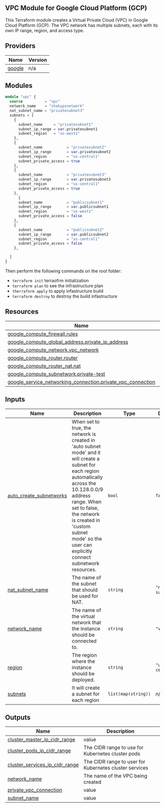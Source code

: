 ## VPC Module for Google Cloud Platform (GCP)
This Terraform module creates a Virtual Private Cloud (VPC) in Google Cloud Platform (GCP). The VPC network has multiple subnets, each with its own IP range, region, and access type.


## Providers

| Name | Version |
|------|---------|
| <a name="provider_google"></a> [google](#provider\_google) | n/a |

## Modules

```terraform
module "vpc" {
  source          = "vpc"
  network_name    = "zhakypsnetwork"
  nat_subnet_name = "privatesubnet3"
  subnets = [
    {
      subnet_name     = "privatesubnet1"
      subnet_ip_range = var.privatesubnet1
      subnet_region   = "us-west1"
    },
    {
      subnet_name           = "privatesubnet2"
      subnet_ip_range       = var.privatesubnet2
      subnet_region         = "us-central1"
      subnet_private_access = true
    },
    {
      subnet_name           = "privatesubnet3"
      subnet_ip_range       = var.privatesubnet3
      subnet_region         = "us-central1"
      subnet_private_access = true
    },
      {
      subnet_name           = "publicsubnet1"
      subnet_ip_range       = var.publicsubnet1
      subnet_region         = "us-west1"
      subnet_private_access = false
    },
    {
      subnet_name           = "publicsubnet2"
      subnet_ip_range       = var.publicsubnet2
      subnet_region         = "us-central1"
      subnet_private_access = false
    },

  ]
}
```

Then perform the following commands on the root folder:

+ `terraform init` terraofrm initialization
+ `terraform plan` to see the infrastructure plan
+ `therraform apply` to apply infastructure build
+ `terraform destroy` to destroy the build infastructure

## Resources

| Name | Type |
|------|------|
| [google_compute_firewall.rules](https://registry.terraform.io/providers/hashicorp/google/latest/docs/resources/compute_firewall) | resource |
| [google_compute_global_address.private_ip_address](https://registry.terraform.io/providers/hashicorp/google/latest/docs/resources/compute_global_address) | resource |
| [google_compute_network.vpc_network](https://registry.terraform.io/providers/hashicorp/google/latest/docs/resources/compute_network) | resource |
| [google_compute_router.router](https://registry.terraform.io/providers/hashicorp/google/latest/docs/resources/compute_router) | resource |
| [google_compute_router_nat.nat](https://registry.terraform.io/providers/hashicorp/google/latest/docs/resources/compute_router_nat) | resource |
| [google_compute_subnetwork.private-test](https://registry.terraform.io/providers/hashicorp/google/latest/docs/resources/compute_subnetwork) | resource |
| [google_service_networking_connection.private_vpc_connection](https://registry.terraform.io/providers/hashicorp/google/latest/docs/resources/service_networking_connection) | resource |

## Inputs

| Name | Description | Type | Default | Required |
|------|-------------|------|---------|:--------:|
| <a name="input_auto_create_subnetworks"></a> [auto\_create\_subnetworks](#input\_auto\_create\_subnetworks) | When set to true, the network is created in 'auto subnet mode' and it will create a subnet for each region automatically across the 10.128.0.0/9 address range. When set to false, the network is created in 'custom subnet mode' so the user can explicitly connect subnetwork resources. | `bool` | `false` | no |
| <a name="input_nat_subnet_name"></a> [nat\_subnet\_name](#input\_nat\_subnet\_name) | The name of the subnet that should be used for NAT. | `string` | `"nat-subnet"` | no |
| <a name="input_network_name"></a> [network\_name](#input\_network\_name) | The name of the virtual network that the instance should be connected to. | `string` | `"vpc"` | no |
| <a name="input_region"></a> [region](#input\_region) | The region where the instance should be deployed. | `string` | `"us-central1"` | no |
| <a name="input_subnets"></a> [subnets](#input\_subnets) | It will create a subnet for each region | `list(map(string))` | n/a | yes |

## Outputs

| Name | Description |
|------|-------------|
| <a name="output_cluster_master_ip_cidr_range"></a> [cluster\_master\_ip\_cidr\_range](#output\_cluster\_master\_ip\_cidr\_range) | value |
| <a name="output_cluster_pods_ip_cidr_range"></a> [cluster\_pods\_ip\_cidr\_range](#output\_cluster\_pods\_ip\_cidr\_range) | The CIDR range to use for Kubernetes cluster pods |
| <a name="output_cluster_services_ip_cidr_range"></a> [cluster\_services\_ip\_cidr\_range](#output\_cluster\_services\_ip\_cidr\_range) | The CIDR range to user for Kubernetes cluster services |
| <a name="output_network_name"></a> [network\_name](#output\_network\_name) | The name of the VPC being created |
| <a name="output_private_vpc_connection"></a> [private\_vpc\_connection](#output\_private\_vpc\_connection) | value |
| <a name="output_subnet_name"></a> [subnet\_name](#output\_subnet\_name) | value |
